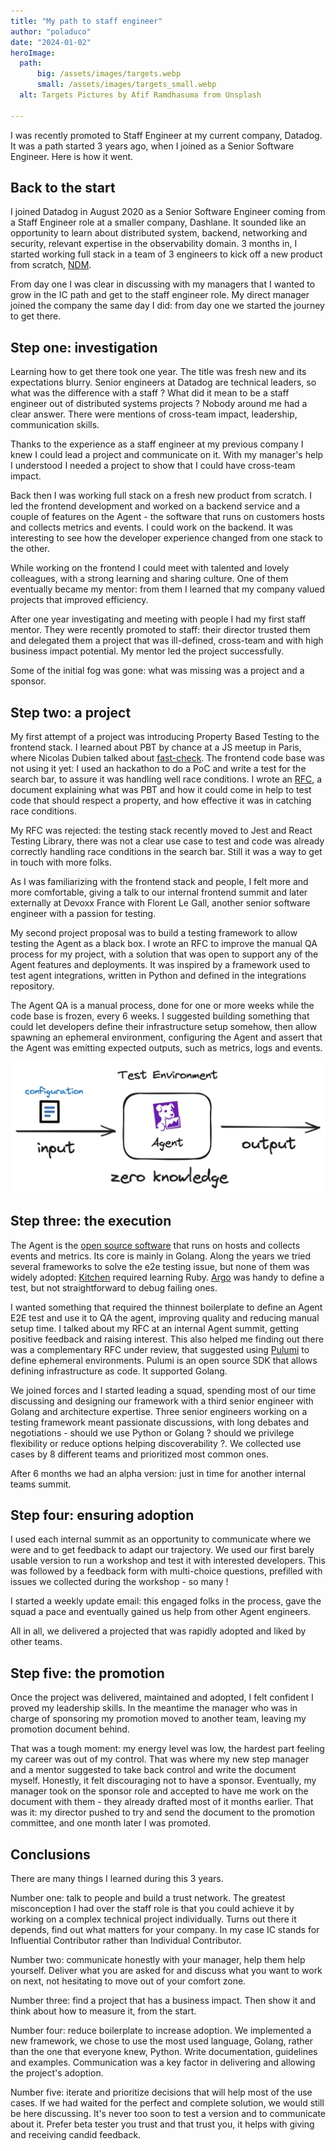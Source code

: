 ```yaml
---
title: "My path to staff engineer"
author: "poladuco"
date: "2024-01-02"
heroImage: 
  path: 
      big: /assets/images/targets.webp
      small: /assets/images/targets_small.webp
  alt: Targets Pictures by Afif Ramdhasuma from Unsplash
  
---
```


I was recently promoted to Staff Engineer at my current company, Datadog. It was a path started 3 years ago, when I joined as a Senior Software Engineer. Here is how it went.

## Back to the start

I joined Datadog in August 2020 as a Senior Software Engineer coming from a Staff Engineer role at a smaller company, Dashlane. It sounded like an opportunity to learn about distributed system, backend, networking and security, relevant expertise in the observability domain. 3 months in, I started working full stack in a team of 3 engineers to kick off a new product from scratch, [NDM](https://www.datadoghq.com/product/network-monitoring/network-device-monitoring/).

From day one I was clear in discussing with my managers that I wanted to grow in the IC path and get to the staff engineer role. My direct manager joined the company the same day I did: from day one we started the journey to get there.

## Step one: investigation

Learning how to get there took one year. The title was fresh new and its expectations blurry. Senior engineers at Datadog are technical leaders, so what was the difference with a staff ? What did it mean to be a staff engineer out of distributed systems projects ? Nobody around me had a clear answer. There were mentions of cross-team impact, leadership, communication skills.

Thanks to the experience as a staff engineer at my previous company I knew I could lead a project and communicate on it. With my manager's help I understood I needed a project to show that I could have cross-team impact.

Back then I was working full stack on a fresh new product from scratch. I led the frontend development and worked on a backend service and a couple of features on the Agent - the software that runs on customers hosts and collects metrics and events. I could work on the backend. It was interesting to see how the developer experience changed from one stack to the other.

While working on the frontend I could meet with talented and lovely colleagues, with a strong learning and sharing culture. One of them eventually became my mentor: from them I learned that my company valued projects that improved efficiency.

After one year investigating and meeting with people I had my first staff mentor. They were recently promoted to staff: their director trusted them and delegated them a project that was ill-defined, cross-team and with high business impact potential. My mentor led the project successfully.

Some of the initial fog was gone: what was missing was a project and a sponsor.

## Step two: a project

My first attempt of a project was introducing Property Based Testing to the frontend stack. I learned about PBT by chance at a JS meetup in Paris, where Nicolas Dubien talked about [fast-check](https://github.com/dubzzz/fast-check). The frontend code base was not using it yet: I used an hackathon to do a PoC and write a test for the search bar, to assure it was handling well race conditions. I wrote an [RFC](https://en.wikipedia.org/wiki/Request_for_Comments), a document explaining what was PBT and how it could come in help to test code that should respect a property, and how effective it was in catching race conditions.

My RFC was rejected: the testing stack recently moved to Jest and React Testing Library, there was not a clear use case to test and code was already correctly handling race conditions in the search bar. Still it was a way to get in touch with more folks.

As I was familiarizing with the frontend stack and people, I felt more and more comfortable, giving a talk to our internal frontend summit and later externally at Devoxx France with Florent Le Gall, another senior software engineer with a passion for testing.

My second project proposal was to build a testing framework to allow testing the Agent as a black box. I wrote an RFC to improve the manual QA process for my project, with a solution that was open to support any of the Agent features and deployments. It was inspired by a framework used to test agent integrations, written in Python and defined in the integrations repository.

The Agent QA is a manual process, done for one or more weeks while the code base is frozen, every 6 weeks. I suggested building something that could let developers define their infrastructure setup somehow, then allow spawning an ephemeral environment, configuring the Agent and assert that the Agent was emitting expected outputs, such as metrics, logs and events.

![Photo of a black-box test environment for Datadog Agent]( https://raw.githubusercontent.com/pducolin/blog/main/public/assets/images/black_box.webp)

## Step three: the execution

The Agent is the [open source software](https://github.com/DataDog/datadog-agent/) that runs on hosts and collects events and metrics. Its core is mainly in Golang. Along the years we tried several frameworks to solve the e2e testing issue, but none of them was widely adopted: [Kitchen](https://kitchen.ci/) required learning Ruby. [Argo](https://argo-cd.readthedocs.io/en/stable/) was handy to define a test, but not straightforward to debug failing ones.

I wanted something that required the thinnest boilerplate to define an Agent E2E test and use it to QA the agent, improving quality and reducing manual setup time. I talked about my RFC at an internal Agent summit, getting positive feedback and raising interest. This also helped me finding out there was a complementary RFC under review, that suggested using [Pulumi](https://www.pulumi.com/) to define ephemeral environments. Pulumi is an open source SDK that allows defining infrastructure as code. It supported Golang.

We joined forces and I started leading a squad, spending most of our time discussing and designing our framework with a third senior engineer with Golang and architecture expertise. Three senior engineers working on a testing framework meant passionate discussions, with long debates and negotiations - should we use Python or Golang ? should we privilege flexibility or reduce options helping discoverability ?. We collected use cases by 8 different teams and prioritized most common ones.

After 6 months we had an alpha version: just in time for another internal teams summit.

## Step four: ensuring adoption

I used each internal summit as an opportunity to communicate where we were and to get feedback to adapt our trajectory. We used our first barely usable version to run a workshop and test it with interested developers. This was followed by a feedback form with multi-choice questions, prefilled with issues we collected during the workshop - so many !

I started a weekly update email: this engaged folks in the process, gave the squad a pace and eventually gained us help from other Agent engineers.

All in all, we delivered a projected that was rapidly adopted and liked by other teams.

## Step five: the promotion

Once the project was delivered, maintained and adopted, I felt confident I proved my leadership skills. In the meantime the manager who was in charge of sponsoring my promotion moved to another team, leaving my promotion document behind.

That was a tough moment: my energy level was low, the hardest part feeling my career was out of my control. That was where my new step manager and a mentor suggested to take back control and write the document myself. Honestly, it felt discouraging not to have a sponsor. Eventually, my manager took on the sponsor role and accepted to have me work on the document with them - they already drafted most of it months earlier. That was it: my director pushed to try and send the document to the promotion committee, and one month later I was promoted.

## Conclusions

There are many things I learned during this 3 years.

Number one: talk to people and build a trust network. The greatest misconception I had over the staff role is that you could achieve it by working on a complex technical project individually. Turns out there it depends, find out what matters for your company. In my case IC stands for Influential Contributor rather than Individual Contributor.

Number two: communicate honestly with your manager, help them help yourself. Deliver what you are asked for and discuss what you want to work on next, not hesitating to move out of your comfort zone.

Number three: find a project that has a business impact. Then show it and think about how to measure it, from the start.

Number four: reduce boilerplate to increase adoption. We implemented a new framework, we chose to use the most used language, Golang, rather than the one that everyone knew, Python. Write documentation, guidelines and examples. Communication was a key factor in delivering and allowing the project's adoption.

Number five: iterate and prioritize decisions that will help most of the use cases. If we had waited for the perfect and complete solution, we would still be here discussing. It's never too soon to test a version and to communicate about it. Prefer beta tester you trust and that trust you, it helps with giving and receiving candid feedback.
